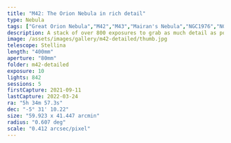 ```yaml
---
title: "M42: The Orion Nebula in rich detail"
type: Nebula
tags: ["Great Orion Nebula","M42","M43","Mairan's Nebula","NGC1976","NGC1982","Orion Nebula","The star θ1Ori","The star θ2Ori"]
description: A stack of over 800 exposures to grab as much detail as possible.
image: /assets/images/gallery/m42-detailed/thumb.jpg
telescope: Stellina
length: "400mm"
aperture: "80mm"
folder: m42-detailed
exposure: 10
lights: 842
sessions: 5
firstCapture: 2021-09-11 
lastCapture: 2022-03-24
ra: "5h 34m 57.3s"
dec: "-5° 31' 10.22"
size: "59.923 x 41.447 arcmin"
radius: "0.607 deg"
scale: "0.412 arcsec/pixel"
---
```

